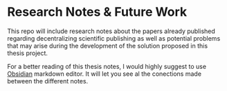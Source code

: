 # Research Notes & Future Work

This repo will include research notes about the papers already published regarding decentralizing scientific publishing as well as potential
problems that may arise during the development of the solution proposed in this thesis project.

For a better reading of this thesis notes, I would highly suggest to use [Obsidian](https://obsidian.md/) markdown editor.
It will let you see al the conections made between the different notes.


